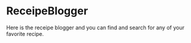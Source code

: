 # ReceipeBlogger
Here is the receipe blogger and you can find and search for any of your favorite recipe.
